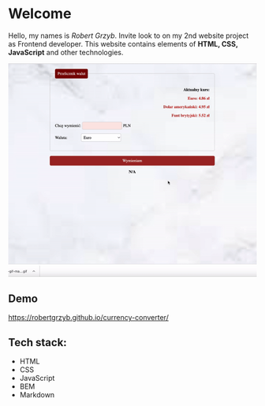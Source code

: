 # Welcome

Hello, my names is *Robert Grzyb*. Invite look to on my 2nd website project as Frontend developer. This website contains elements of **HTML, CSS, JavaScript** and other technologies.

![website gif](https://github.com/RobertGrzyb/currency-converter/blob/main/images/readme.gif?raw=true)

## Demo

https://robertgrzyb.github.io/currency-converter/

## Tech stack:
- HTML
- CSS
- JavaScript
- BEM
- Markdown